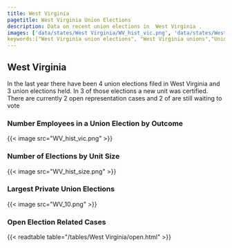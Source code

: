 ```yaml
---
title: West Virginia
pagetitle: West Virginia Union Elections
description: Data on recent union elections in  West Virginia .
images: ['data/states/West Virginia/WV_hist_vic.png', 'data/states/West Virginia/WV_hist_size.png', 'data/states/West Virginia/WV_10.png']
keywords:["West Virginia union elections", "West Virginia unions","Union elections"]
---
```

##  West Virginia

In the last year there have been 4 union elections filed in West Virginia and 3 union elections held. In 3 of those elections a new unit was certified. There are currently 2 open representation cases and 2 of are still waiting to vote

### Number Employees in a Union Election by Outcome
{{< image src="WV_hist_vic.png" >}}

### Number of Elections by Unit Size
{{< image src="WV_hist_size.png" >}}

### Largest Private Union Elections
{{< image src="WV_10.png" >}}

### Open Election Related Cases
{{< readtable table="/tables/West Virginia/open.html" >}}

